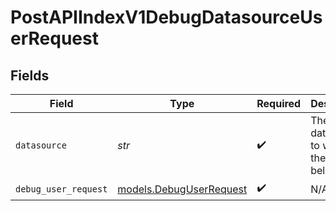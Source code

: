 # PostAPIIndexV1DebugDatasourceUserRequest


## Fields

| Field                                                    | Type                                                     | Required                                                 | Description                                              |
| -------------------------------------------------------- | -------------------------------------------------------- | -------------------------------------------------------- | -------------------------------------------------------- |
| `datasource`                                             | *str*                                                    | :heavy_check_mark:                                       | The datasource to which the user belongs                 |
| `debug_user_request`                                     | [models.DebugUserRequest](../models/debuguserrequest.md) | :heavy_check_mark:                                       | N/A                                                      |
